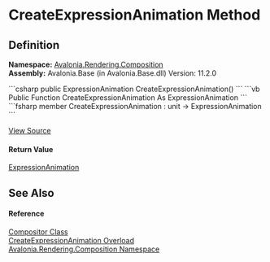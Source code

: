 # CreateExpressionAnimation Method




## Definition
**Namespace:** <a href="N_Avalonia_Rendering_Composition">Avalonia.Rendering.Composition</a>  
**Assembly:** Avalonia.Base (in Avalonia.Base.dll) Version: 11.2.0

<Tabs groupId="api-code-preview">
<TabItem value="csharp" label="C#">
```csharp
public ExpressionAnimation CreateExpressionAnimation()
```
</TabItem>
<TabItem value="vb" label="VB">
```vb
Public Function CreateExpressionAnimation As ExpressionAnimation
```
</TabItem>
<TabItem value="fsharp" label="F#">
```fsharp
member CreateExpressionAnimation : unit -> ExpressionAnimation 
```
</TabItem>
</Tabs>



<a href="https://github.com/AvaloniaUI/Avalonia/tree/master/src/Avalonia.Base/Rendering/Composition/Compositor.Factories.cs#L22" title="View the source code">View Source</a>



#### Return Value
<a href="T_Avalonia_Rendering_Composition_Animations_ExpressionAnimation">ExpressionAnimation</a>

## See Also


#### Reference
<a href="T_Avalonia_Rendering_Composition_Compositor">Compositor Class</a>  
<a href="Overload_Avalonia_Rendering_Composition_Compositor_CreateExpressionAnimation">CreateExpressionAnimation Overload</a>  
<a href="N_Avalonia_Rendering_Composition">Avalonia.Rendering.Composition Namespace</a>  

